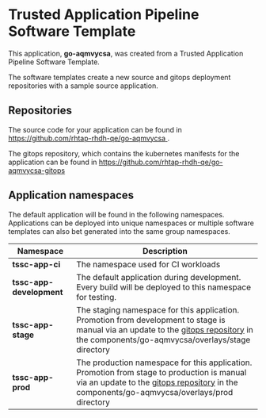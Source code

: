 # Trusted Application Pipeline Software Template

This application, **go-aqmvycsa**, was created from a Trusted Application Pipeline Software Template.

The software templates create a new source and gitops deployment repositories with a sample source application. 

## Repositories

The source code for your application can be found in [https://github.com/rhtap-rhdh-qe/go-aqmvycsa ](https://github.com/rhtap-rhdh-qe/go-aqmvycsa ).
 
The gitops repository, which contains the kubernetes manifests for the application can be found in 
[https://github.com/rhtap-rhdh-qe/go-aqmvycsa-gitops ](https://github.com/rhtap-rhdh-qe/go-aqmvycsa-gitops ) 

## Application namespaces 

The default application will be found in the following namespaces. Applications can be deployed into unique namespaces or multiple software templates can also bet generated into the same group namespaces.  

|  Namespace   |  Description   |  
| -------- | -------- |
| **tssc-app-ci** | The namespace used for CI workloads |
| **tssc-app-development** | The default application during development. Every build will be deployed to this namespace for testing. |
| **tssc-app-stage** | The staging namespace for this application. Promotion from development to stage is manual via an update to the [gitops repository](https://github.com/rhtap-rhdh-qe/go-aqmvycsa-gitops ) in the components/go-aqmvycsa/overlays/stage directory |
| **tssc-app-prod** | The production namespace for this application. Promotion from stage to production is manual via an update to the [gitops repository](https://github.com/rhtap-rhdh-qe/go-aqmvycsa-gitops ) in the components/go-aqmvycsa/overlays/prod directory |